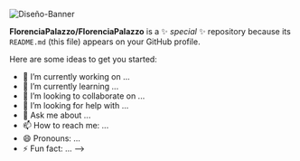 


![Diseño-Banner](https://user-images.githubusercontent.com/88751880/174690972-800f5bc3-f0b7-4151-a586-34ba78cc9f32.jpg)




**FlorenciaPalazzo/FlorenciaPalazzo** is a ✨ _special_ ✨ repository because its `README.md` (this file) appears on your GitHub profile.

Here are some ideas to get you started:

- 🔭 I’m currently working on ...
- 🌱 I’m currently learning ...
- 👯 I’m looking to collaborate on ...
- 🤔 I’m looking for help with ...
- 💬 Ask me about ...
- 📫 How to reach me: ...
- 😄 Pronouns: ...
- ⚡ Fun fact: ...
-->
